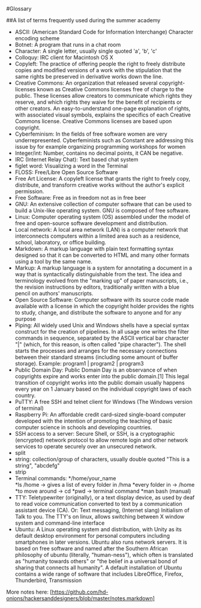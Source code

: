 #Glossary

##A list of terms frequently used during the summer academy

* ASCII: (American Standard Code for Information Interchange) Character encoding scheme
* Botnet: A program that runs in a chat room  
* Character: A single letter, usually single quoted 'a', 'b', 'c'
* Colloquy: IRC client for Macintosh OS X
* Copyleft: The practice of offering people the right to freely distribute copies and modified versions of a work with the stipulation that the same rights be preserved in derivative works down the line.
* Creative Commons: An organization that released several copyright-licenses known as Creative Commons licenses free of charge to the public. These licenses allow creators to communicate which rights they reserve, and which rights they waive for the benefit of recipients or other creators. An easy-to-understand one-page explanation of rights, with associated visual symbols, explains the specifics of each Creative Commons license. Creative Commons licenses are based upon copyright.
* Cyberfeminism: In the fields of free software women are very underrepresented. Cyberfeminists such as Constant are addressing this issue by for example organizing programming workshops for women 
* Integer/int: Number, contains no decimal points, it CAN be negative.
* IRC (Internet Relay Chat): Text based chat system
* figlet word: Visualizing a word in the Terminal
* FLOSS: Free/Libre Open Source Software
* Free Art License: A copyleft license that grants the right to freely copy, distribute, and transform creative works without the author's explicit permission.
* Free Software: Free as in freedom not as in free beer
* GNU: An extensive collection of computer software that can be used to build a Unix-like operating system. GNU is composed of free software.
* Linux: Computer operating system (OS) assembled under the model of free and open-source software development and distribution.
* Local network: A local area network (LAN) is a computer network that interconnects computers within a limited area such as a residence, school, laboratory, or office building.
* Markdown: A markup language with plain text formatting syntax designed so that it can be converted to HTML and many other formats using a tool by the same name.
* Markup: A markup language is a system for annotating a document in a way that is syntactically distinguishable from the text. The idea and terminology evolved from the "marking up" of paper manuscripts, i.e., the revision instructions by editors, traditionally written with a blue pencil on authors' manuscripts.
* Open Source Software: Computer software with its source code made available with a license in which the copyright holder provides the rights to study, change, and distribute the software to anyone and for any purpose
* Piping: All widely used Unix and Windows shells have a special syntax construct for the creation of pipelines. In all usage one writes the filter commands in sequence, separated by the ASCII vertical bar character "|" (which, for this reason, is often called "pipe character"). The shell starts the processes and arranges for the necessary connections between their standard streams (including some amount of buffer storage). Example: program1 | program2 | program3
* Public Domain Day: Public Domain Day is an observance of when copyrights expire and works enter into the public domain.[1] This legal transition of copyright works into the public domain usually happens every year on 1 January based on the individual copyright laws of each country.
* PuTTY: A free SSH and telnet client for Windows (The Windows version of terminal) 
* Raspberry Pi: An affordable credit card–sized single-board computer developed with the intention of promoting the teaching of basic computer science in schools and developing countries.
* SSH access to a server: Secure Shell, or SSH, is a cryptographic (encrypted) network protocol to allow remote login and other network services to operate securely over an unsecured network.
* split
* string: collection/group of characters, usually double quoted "This is a string", "abcdefg"
* strip
* Terminal commands: 
*/home/your_name  
*ls /home -> gives a list of every folder in /hma 
*every folder in -> /home 
*to move around -> cd 
*pwd -> terminal command
*man bash (manual)
* TTY: Teletypewriter (originally), or a text display device, as used by deaf to read voice communication converted to text by a communication assistant device (CA). Or: Text messaging, (Internet slang) Initialism of Talk to you. The TTY's on linux, allows switching between X window system and command-line interface
* Ubuntu: A Linux operating system and distribution, with Unity as its default desktop environment for personal computers including smartphones in later versions. Ubuntu also runs network servers. It is based on free software and named after the Southern African philosophy of ubuntu (literally, "human-ness"), which often is translated as "humanity towards others" or "the belief in a universal bond of sharing that connects all humanity". A default installation of Ubuntu contains a wide range of software that includes LibreOffice, Firefox, Thunderbird, Transmission

More notes here: [https://github.com/hd-onions/hackersanddesigners/blob/master/notes.markdown]


